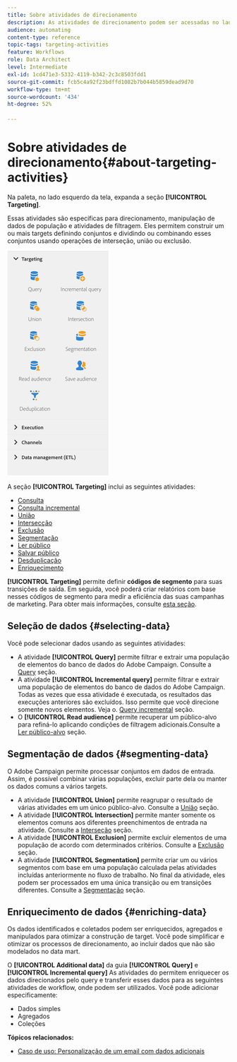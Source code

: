 ```yaml
---
title: Sobre atividades de direcionamento
description: As atividades de direcionamento podem ser acessadas no lado esquerdo da tela.
audience: automating
content-type: reference
topic-tags: targeting-activities
feature: Workflows
role: Data Architect
level: Intermediate
exl-id: 1cd471e3-5332-4119-b342-2c3c8503fdd1
source-git-commit: fcb5c4a92f23bdffd1082b7b044b5859dead9d70
workflow-type: tm+mt
source-wordcount: '434'
ht-degree: 52%

---
```


# Sobre atividades de direcionamento{#about-targeting-activities}

Na paleta, no lado esquerdo da tela, expanda a seção **[!UICONTROL Targeting]**.

Essas atividades são específicas para direcionamento, manipulação de dados de população e atividades de filtragem. Eles permitem construir um ou mais targets definindo conjuntos e dividindo ou combinando esses conjuntos usando operações de interseção, união ou exclusão.

![](assets/wkf_targeting_activities.png)

A seção **[!UICONTROL Targeting]** inclui as seguintes atividades:

* [Consulta](../../automating/using/query.md)
* [Consulta incremental](../../automating/using/incremental-query.md)
* [União](../../automating/using/union.md)
* [Intersecção](../../automating/using/intersection.md)
* [Exclusão](../../automating/using/exclusion.md)
* [Segmentação](../../automating/using/segmentation.md)
* [Ler público](../../automating/using/read-audience.md)
* [Salvar público](../../automating/using/save-audience.md)
* [Desduplicação](../../automating/using/deduplication.md)
* [Enriquecimento](../../automating/using/enrichment.md)

**[!UICONTROL Targeting]** permite definir **códigos de segmento** para suas transições de saída. Em seguida, você poderá criar relatórios com base nesses códigos de segmento para medir a eficiência das suas campanhas de marketing. Para obter mais informações, consulte [esta seção](../../reporting/using/creating-a-report-workflow-segment.md).

## Seleção de dados {#selecting-data}

Você pode selecionar dados usando as seguintes atividades:

* A atividade **[!UICONTROL Query]** permite filtrar e extrair uma população de elementos do banco de dados do Adobe Campaign. Consulte a [Query](../../automating/using/query.md) seção.
* A atividade **[!UICONTROL Incremental query]** permite filtrar e extrair uma população de elementos do banco de dados do Adobe Campaign. Todas as vezes que essa atividade é executada, os resultados das execuções anteriores são excluídos. Isso permite que você direcione somente novos elementos. Veja o. [Query incremental](../../automating/using/incremental-query.md) seção.
* O **[!UICONTROL Read audience]** permite recuperar um público-alvo para refiná-lo aplicando condições de filtragem adicionais.Consulte a [Ler público-alvo](../../automating/using/read-audience.md) seção.

## Segmentação de dados {#segmenting-data}

O Adobe Campaign permite processar conjuntos em dados de entrada. Assim, é possível combinar várias populações, excluir parte dela ou manter os dados comuns a vários targets.

* A atividade **[!UICONTROL Union]** permite reagrupar o resultado de várias atividades em um único público-alvo. Consulte a [União](../../automating/using/union.md) seção.
* A atividade **[!UICONTROL Intersection]** permite manter somente os elementos comuns aos diferentes preenchimentos de entrada na atividade. Consulte a [Interseção](../../automating/using/intersection.md) seção.
* A atividade **[!UICONTROL Exclusion]** permite excluir elementos de uma população de acordo com determinados critérios. Consulte a [Exclusão](../../automating/using/exclusion.md) seção.
* A atividade **[!UICONTROL Segmentation]** permite criar um ou vários segmentos com base em uma população calculada pelas atividades incluídas anteriormente no fluxo de trabalho. No final da atividade, eles podem ser processados em uma única transição ou em transições diferentes. Consulte a [Segmentação](../../automating/using/segmentation.md) seção.

## Enriquecimento de dados {#enriching-data}

Os dados identificados e coletados podem ser enriquecidos, agregados e manipulados para otimizar a construção de target. Você pode simplificar e otimizar os processos de direcionamento, ao incluir dados que não são modelados no data mart.

O **[!UICONTROL Additional data]** da guia **[!UICONTROL Query]** e **[!UICONTROL Incremental query]** As atividades do permitem enriquecer os dados direcionados pelo query e transferir esses dados para as seguintes atividades de workflow, onde podem ser utilizados. Você pode adicionar especificamente:

* Dados simples
* Agregados
* Coleções

**Tópicos relacionados:**

* [Caso de uso: Personalização de um email com dados adicionais](../../automating/using/personalizing-email-with-additional-data.md)
